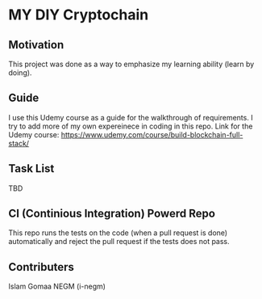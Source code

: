 # MY DIY Cryptochain

## Motivation
This project was done as a way to emphasize my learning ability (learn by doing).

## Guide
I use this Udemy course as a guide for the walkthrough of requirements. I try to add more of my own expereinece in coding in this repo. 
Link for the Udemy course: 
https://www.udemy.com/course/build-blockchain-full-stack/

## Task List
TBD

## CI (Continious Integration) Powerd Repo
This repo runs the tests on the code (when a pull request is done) automatically and reject the pull request if the tests does not pass.

## Contributers
Islam Gomaa NEGM (i-negm)
